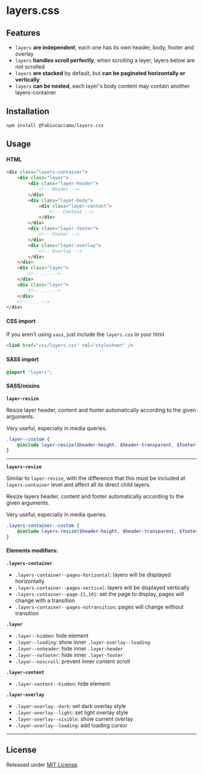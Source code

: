 # layers.css

## Features
- `layers` **are independent**, each one has its own header, body, footer and overlay
- `layers` **handles scroll perfectly**, when scrolling a layer, layers below are not scrolled
- `layers` **are stacked** by default, but **can be paginated horizontally or vertically**
- `layers` **can be nested**, each layer's body content may contain another layers-container

## Installation
`npm install @fabiocaccamo/layers.css`

## Usage

#### HTML
```html
<div class="layers-container">
    <div class="layer">
        <div class="layer-header">
            <!-- Header -->
        </div>
        <div class="layer-body">
            <div class="layer-content">
                <!-- Content -->
            </div>
        </div>
        <div class="layer-footer">
            <!-- Footer -->
        </div>
        <div class="layer-overlay">
            <!-- Overlay -->
        </div>
    </div>
    <div class="layer">
        <!-- ... -->
    </div>
    <div class="layer">
        <!-- ... -->
    </div>
    <!-- ... -->
</div>
```

#### CSS import
If you aren't using `sass`, just include the `layers.css` in your html
```html
<link href="css/layers.css" rel="stylesheet" />
```

#### SASS import
```scss
@import "layers";
```

#### SASS/mixins
**`layer-resize`**

Resize layer header, content and footer automatically according to the given arguments.

Very useful, especially in media queries.

```scss
.layer--custom {
    @include layer-resize($header-height, $header-transparent, $footer-height, $footer-transparent);
}
```
---
**`layers-resize`**

Similar to `layer-resize`, with the difference that this must be included at `layers-container` level and affect all its direct child layers.

Resize layers header, content and footer automatically according to the given arguments.

Very useful, especially in media queries.

```scss
.layers-container--custom {
    @include layers-resize($header-height, $header-transparent, $footer-height, $footer-transparent);
}
```

#### Elements modifiers:

**`.layers-container`**
- `.layers-container--pages-horizontal`: layers will be displayed horizontally
- `.layers-container--pages-vertical`: layers will be displayed vertically
- `.layers-container--page-{1,10}`: set the page to display, pages will change with a transition
- `.layers-container--pages-notransition`: pages will change without transition

**`.layer`**
- `.layer--hidden`: hide element
- `.layer--loading`: show inner `.layer-overlay--loading`
- `.layer--noheader`: hide inner `.layer-header`
- `.layer--nofooter`: hide inner `.layer-footer`
- `.layer--noscroll`: prevent inner content scroll

**`.layer-content`**
- `.layer-content--hidden`: hide element

**`.layer-overlay`**
- `.layer-overlay--dark`: set dark overlay style
- `.layer-overlay--light`: set light overlay style
- `.layer-overlay--visible`: show current overlay
- `.layer-overlay--loading`: add loading cursor

---

## License
Released under [MIT License](LICENSE.txt).